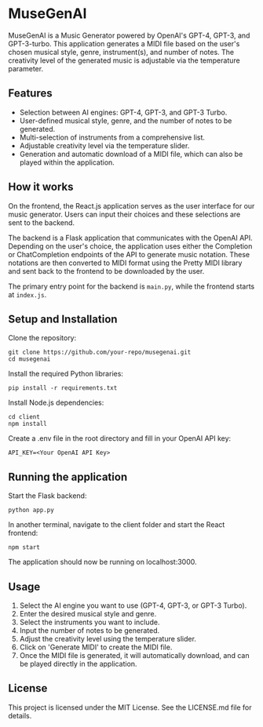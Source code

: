 # MuseGenAI

MuseGenAI is a Music Generator powered by OpenAI's GPT-4, GPT-3, and GPT-3-turbo. This application generates a MIDI file based on the user's chosen musical style, genre, instrument(s), and number of notes. The creativity level of the generated music is adjustable via the temperature parameter.

## Features

- Selection between AI engines: GPT-4, GPT-3, and GPT-3 Turbo.
- User-defined musical style, genre, and the number of notes to be generated.
- Multi-selection of instruments from a comprehensive list.
- Adjustable creativity level via the temperature slider.
- Generation and automatic download of a MIDI file, which can also be played within the application.

## How it works

On the frontend, the React.js application serves as the user interface for our music generator. Users can input their choices and these selections are sent to the backend.

The backend is a Flask application that communicates with the OpenAI API. Depending on the user's choice, the application uses either the Completion or ChatCompletion endpoints of the API to generate music notation. These notations are then converted to MIDI format using the Pretty MIDI library and sent back to the frontend to be downloaded by the user.

The primary entry point for the backend is `main.py`, while the frontend starts at `index.js`.

## Setup and Installation

Clone the repository:
```
git clone https://github.com/your-repo/musegenai.git
cd musegenai
```
Install the required Python libraries:
```
pip install -r requirements.txt
```
Install Node.js dependencies:
```
cd client
npm install
```
Create a .env file in the root directory and fill in your OpenAI API key:
```
API_KEY=<Your OpenAI API Key>
```
## Running the application

Start the Flask backend:
```
python app.py
```
In another terminal, navigate to the client folder and start the React frontend:
```
npm start
```
The application should now be running on localhost:3000.

## Usage

1. Select the AI engine you want to use (GPT-4, GPT-3, or GPT-3 Turbo).
2. Enter the desired musical style and genre.
3. Select the instruments you want to include.
4. Input the number of notes to be generated.
5. Adjust the creativity level using the temperature slider.
6. Click on 'Generate MIDI' to create the MIDI file.
7. Once the MIDI file is generated, it will automatically download, and can be played directly in the application.

## License

This project is licensed under the MIT License. See the LICENSE.md file for details.
